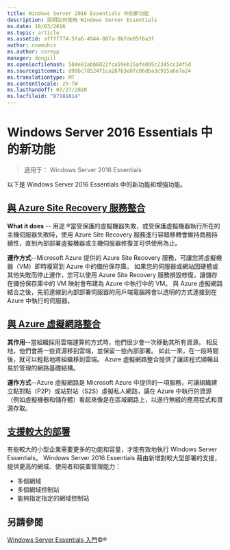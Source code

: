 ```yaml
---
title: Windows Server 2016 Essentials 中的新功能
description: 說明如何使用 Windows Server Essentials
ms.date: 10/03/2016
ms.topic: article
ms.assetid: affff774-5fa6-4944-887a-9bfde05f6a3f
author: nnamuhcs
ms.author: coreyp
manager: dongill
ms.openlocfilehash: 504e81abb6822fca59eb15afe895c2345cc34f5d
ms.sourcegitcommit: d99bc78524f1ca287b3e8fc06dba3c915a6e7a24
ms.translationtype: MT
ms.contentlocale: zh-TW
ms.lasthandoff: 07/27/2020
ms.locfileid: "87181614"
---
```

# <a name="whats-new-in-windows-server-2016-essentials"></a>Windows Server 2016 Essentials 中的新功能

> 適用于： Windows Server 2016 Essentials

以下是 Windows Server 2016 Essentials 中的新功能和增強功能。

## <a name="integration-with-azure-site-recovery-services"></a>[與 Azure Site Recovery 服務整合](azure-site-recovery-services-integration.md)

**What it does**  -- 用途 &reg;當受保護的虛擬機器失敗，或受保護虛擬機器執行所在的主機伺服器失敗時，使用 Azure Site Recovery 服務進行容錯移轉會維持商務持續性，直到內部部署虛擬機器或主機伺服器修復並可供使用為止。 

**運作方式**--Microsoft Azure 提供的 Azure Site Recovery 服務，可讓您將虛擬機器（VM）即時複寫到 Azure 中的備份保存庫。 如果您的伺服器或網站因硬體或其他失敗而停止運作，您可以使用 Azure Site Recovery 服務損毀修復，讓儲存在備份保存庫中的 VM 映射會布建為 Azure 中執行中的 VM。 與 Azure 虛擬網路結合之後，先前連線到內部部署伺服器的用戶端電腦將會以透明的方式連接到在 Azure 中執行的伺服器。


## <a name="integration-with-azure-virtual-network"></a>[與 Azure 虛擬網路整合](azure-virtual-network-integration.md)

**其作用**--當組織採用雲端運算的方式時，他們很少會一次移動其所有資源。 相反地，他們會將一些資源移到雲端，並保留一些內部部署。 如此一來，在一段時間後，就可以輕鬆地將組織移到雲端。 Azure 虛擬網路整合提供了讓該程式順暢且易於管理的網路基礎結構。

**運作方式**--Azure 虛擬網路是 Microsoft Azure 中提供的一項服務，可讓組織建立點對點（P2P）或站對站（S2S）虛擬私人網路，讓在 Azure 中執行的資源（例如虛擬機器和儲存體）看起來像是在區域網路上，以進行無縫的應用程式和資源存取。



## <a name="support-for-larger-deployments"></a>[支援較大的部署](support-for-larger-deployments.md)

有些較大的小型企業需要更多的功能和容量，才能有效地執行 Windows Server Essentials。 Windows Server 2016 Essentials 藉由新增對較大型部署的支援，提供更高的網域、使用者和裝置管理能力：

 - 多個網域
 - 多個網域控制站
 - 能夠指定指定的網域控制站


<a name="see-also"></a>另請參閱
--------

[Windows Server Essentials 入門](get-started.md)&copy;&reg;